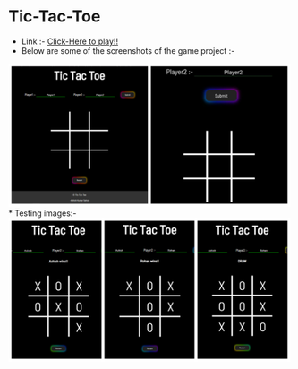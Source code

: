 # Tic-Tac-Toe
* Link :- [Click-Here to play!!](https://tic-tac-toe-alpha-ecru.vercel.app/)
* Below are some of the screenshots of the game project :-
<img src="./Images/Test1.png" alt="Test1"/>
* Testing images:-

<img src="./Images/Test2.png" alt="Test2"/>
